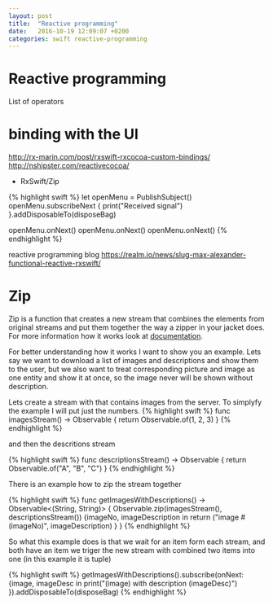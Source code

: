 ```yaml
---
layout: post
title:  "Reactive programming"
date:   2016-10-19 12:09:07 +0200
categories: swift reactive-programming
---
```


# Reactive programming

List of operators

# binding with the UI
http://rx-marin.com/post/rxswift-rxcocoa-custom-bindings/
http://nshipster.com/reactivecocoa/

* RxSwift/Zip

{% highlight swift %}
let openMenu = PublishSubject<Void>()
openMenu.subscribeNext {
    print("Received signal")
}.addDisposableTo(disposeBag)

openMenu.onNext()
openMenu.onNext()
openMenu.onNext()
{% endhighlight %}

reactive programming blog
https://realm.io/news/slug-max-alexander-functional-reactive-rxswift/


# Zip
Zip is a function that creates a new stream that combines the elements from original streams and put them together the way a zipper in your jacket does. For more information how it works look at [documentation](http://reactivex.io/documentation/operators/zip.html).

For better understanding how it works I want to show you an example. Lets say we want to download a list of images and descriptions and show them to the user, but we also want to treat corresponding picture and image as one entity and show it at once, so the image never will be shown without description.

Lets create a stream with that contains images from the server. To simplyfy the example I will put just the numbers. 
{% highlight swift %}
func imagesStream() -> Observable<Int> {
    return Observable.of(1, 2, 3)
}
{% endhighlight %}

and then the descritions stream

{% highlight swift %}
func descriptionsStream() -> Observable<String> {
    return Observable.of("A", "B", "C")
}
{% endhighlight %}

There is an example how to zip the stream together

{% highlight swift %}
func getImagesWithDescriptions() -> Observable<(String, String)> {
    Observable.zip(imagesStream(), descriptionsStream()) {imageNo, imageDescription in
        return ("image #\(imageNo)", imageDescription)
    }
}
{% endhighlight %}

So what this example does is that we wait for an item form each stream, and both have an item we triger the new stream with combined two items into one (in this example it is tuple)

{% highlight swift %}
getImagesWithDescriptions().subscribe(onNext: {image, imageDesc in
    print("\(image) with description \(imageDesc)")
}).addDisposableTo(disposeBag)
{% endhighlight %}

